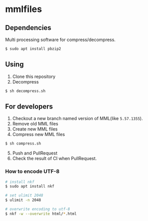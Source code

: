 # mmlfiles

## Dependencies
Multi processing software for compress/decompress.
```sh
$ sudo apt install pbzip2
```

## Using

1. Clone this repository
2. Decompress
```sh
$ sh decompress.sh
```

## For developers
1. Checkout a new branch named version of MML(like `5.57.1355`).
2. Remove old MML files
3. Create new MML files
4. Compress new MML files
```sh
$ sh compress.sh
```
5. Push and PullRequest
6. Check the result of CI when PullRequest.

### How to encode UTF-8
```sh
# install nkf
$ sudo apt install nkf

# set ulimit 2048
$ ulimit -n 2048

# overwrite encoding to utf-8
$ nkf -w --overwrite html/*.html
```